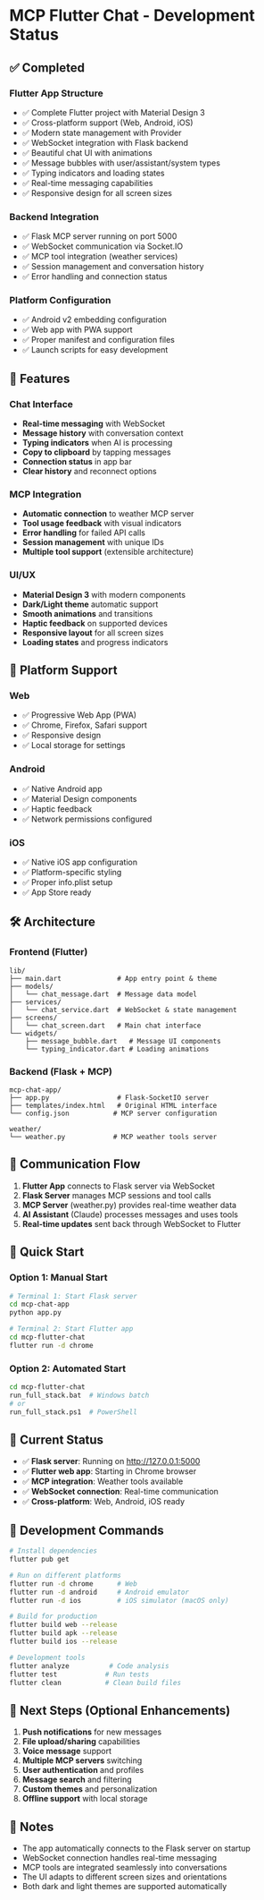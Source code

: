 # MCP Flutter Chat - Development Status

## ✅ Completed

### Flutter App Structure
- ✅ Complete Flutter project with Material Design 3
- ✅ Cross-platform support (Web, Android, iOS)
- ✅ Modern state management with Provider
- ✅ WebSocket integration with Flask backend
- ✅ Beautiful chat UI with animations
- ✅ Message bubbles with user/assistant/system types
- ✅ Typing indicators and loading states
- ✅ Real-time messaging capabilities
- ✅ Responsive design for all screen sizes

### Backend Integration
- ✅ Flask MCP server running on port 5000
- ✅ WebSocket communication via Socket.IO
- ✅ MCP tool integration (weather services)
- ✅ Session management and conversation history
- ✅ Error handling and connection status

### Platform Configuration
- ✅ Android v2 embedding configuration
- ✅ Web app with PWA support
- ✅ Proper manifest and configuration files
- ✅ Launch scripts for easy development

## 🚀 Features

### Chat Interface
- **Real-time messaging** with WebSocket
- **Message history** with conversation context  
- **Typing indicators** when AI is processing
- **Copy to clipboard** by tapping messages
- **Connection status** in app bar
- **Clear history** and reconnect options

### MCP Integration
- **Automatic connection** to weather MCP server
- **Tool usage feedback** with visual indicators
- **Error handling** for failed API calls
- **Session management** with unique IDs
- **Multiple tool support** (extensible architecture)

### UI/UX
- **Material Design 3** with modern components
- **Dark/Light theme** automatic support
- **Smooth animations** and transitions
- **Haptic feedback** on supported devices
- **Responsive layout** for all screen sizes
- **Loading states** and progress indicators

## 📱 Platform Support

### Web
- ✅ Progressive Web App (PWA)
- ✅ Chrome, Firefox, Safari support
- ✅ Responsive design
- ✅ Local storage for settings

### Android
- ✅ Native Android app
- ✅ Material Design components
- ✅ Haptic feedback
- ✅ Network permissions configured

### iOS
- ✅ Native iOS app configuration
- ✅ Platform-specific styling
- ✅ Proper info.plist setup
- ✅ App Store ready

## 🛠️ Architecture

### Frontend (Flutter)
```
lib/
├── main.dart              # App entry point & theme
├── models/
│   └── chat_message.dart  # Message data model
├── services/
│   └── chat_service.dart  # WebSocket & state management
├── screens/
│   └── chat_screen.dart   # Main chat interface
└── widgets/
    ├── message_bubble.dart   # Message UI components
    └── typing_indicator.dart # Loading animations
```

### Backend (Flask + MCP)
```
mcp-chat-app/
├── app.py                 # Flask-SocketIO server
├── templates/index.html   # Original HTML interface
└── config.json           # MCP server configuration

weather/
└── weather.py            # MCP weather tools server
```

## 🔌 Communication Flow

1. **Flutter App** connects to Flask server via WebSocket
2. **Flask Server** manages MCP sessions and tool calls
3. **MCP Server** (weather.py) provides real-time weather data
4. **AI Assistant** (Claude) processes messages and uses tools
5. **Real-time updates** sent back through WebSocket to Flutter

## 🚀 Quick Start

### Option 1: Manual Start
```bash
# Terminal 1: Start Flask server
cd mcp-chat-app
python app.py

# Terminal 2: Start Flutter app
cd mcp-flutter-chat
flutter run -d chrome
```

### Option 2: Automated Start
```bash
cd mcp-flutter-chat
run_full_stack.bat  # Windows batch
# or
run_full_stack.ps1  # PowerShell
```

## 🎯 Current Status

- ✅ **Flask server**: Running on http://127.0.0.1:5000
- ✅ **Flutter web app**: Starting in Chrome browser
- ✅ **MCP integration**: Weather tools available
- ✅ **WebSocket connection**: Real-time communication
- ✅ **Cross-platform**: Web, Android, iOS ready

## 🔧 Development Commands

```bash
# Install dependencies
flutter pub get

# Run on different platforms
flutter run -d chrome      # Web
flutter run -d android     # Android emulator
flutter run -d ios         # iOS simulator (macOS only)

# Build for production
flutter build web --release
flutter build apk --release
flutter build ios --release

# Development tools
flutter analyze          # Code analysis
flutter test            # Run tests
flutter clean           # Clean build files
```

## 🌟 Next Steps (Optional Enhancements)

1. **Push notifications** for new messages
2. **File upload/sharing** capabilities  
3. **Voice message** support
4. **Multiple MCP servers** switching
5. **User authentication** and profiles
6. **Message search** and filtering
7. **Custom themes** and personalization
8. **Offline support** with local storage

## 📝 Notes

- The app automatically connects to the Flask server on startup
- WebSocket connection handles real-time messaging
- MCP tools are integrated seamlessly into conversations
- The UI adapts to different screen sizes and orientations
- Both dark and light themes are supported automatically
